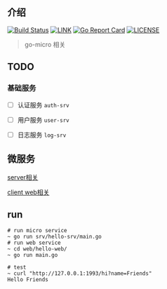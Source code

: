 ## 介绍 

[![Build Status](https://cloud.drone.io/api/badges/cnbattle/hello-micro/status.svg)](https://cloud.drone.io/cnbattle/hello-micro)
[![LINK](https://img.shields.io/badge/link-Github-%23FF4D5B.svg?style=flat-square)](https://github.com/cnbattle/hello-micro) 
[![Go Report Card](https://goreportcard.com/badge/github.com/cnbattle/hello-micro)](https://goreportcard.com/report/github.com/cnbattle/hello-micro)
[![LICENSE](https://img.shields.io/badge/license-Anti%20996-blue.svg?style=flat-square)](https://github.com/996icu/996.ICU/blob/master/LICENSE)

> go-micro 相关

## TODO

### 基础服务

- [ ] 认证服务 `auth-srv`
- [ ] 用户服务 `user-srv`
- [ ] 日志服务 `log-srv`


## 微服务

[server相关](srv.md)

[client web相关](web/hello-web/main.go)

## run
```
# run micro service
~ go run srv/hello-srv/main.go
# run web service
~ cd web/hello-web/   
~ go run main.go

# test
~ curl "http://127.0.0.1:1993/hi?name=Friends"
Hello Friends
```